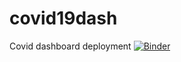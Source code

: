 # covid19dash
Covid dashboard deployment
[![Binder](https://mybinder.org/badge_logo.svg)](https://mybinder.org/v2/gh/daniel1014/covid19dash/HEAD?urlpath=%2Fvoila%2Frender%2Fcw_dashboard.ipynb)
